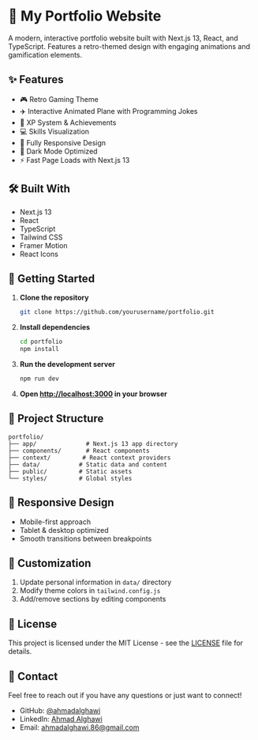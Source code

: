 # 🚀 My Portfolio Website

A modern, interactive portfolio website built with Next.js 13, React, and TypeScript. Features a retro-themed design with engaging animations and gamification elements.

## ✨ Features

- 🎮 Retro Gaming Theme
- ✈️ Interactive Animated Plane with Programming Jokes
- 🎯 XP System & Achievements
- 💻 Skills Visualization
- 📱 Fully Responsive Design
- 🌙 Dark Mode Optimized
- ⚡ Fast Page Loads with Next.js 13

## 🛠️ Built With

- Next.js 13
- React
- TypeScript
- Tailwind CSS
- Framer Motion
- React Icons

## 🚀 Getting Started

1. **Clone the repository**
   ```bash
   git clone https://github.com/yourusername/portfolio.git
   ```

2. **Install dependencies**
   ```bash
   cd portfolio
   npm install
   ```

3. **Run the development server**
   ```bash
   npm run dev
   ```

4. **Open [http://localhost:3000](http://localhost:3000) in your browser**

## 🎨 Project Structure

```
portfolio/
├── app/              # Next.js 13 app directory
├── components/       # React components
├── context/         # React context providers
├── data/           # Static data and content
├── public/         # Static assets
└── styles/         # Global styles
```

## 📱 Responsive Design

- Mobile-first approach
- Tablet & desktop optimized
- Smooth transitions between breakpoints

## 🔧 Customization

1. Update personal information in `data/` directory
2. Modify theme colors in `tailwind.config.js`
3. Add/remove sections by editing components

## 📝 License

This project is licensed under the MIT License - see the [LICENSE](LICENSE) file for details.

## 🤝 Contact

Feel free to reach out if you have any questions or just want to connect!

- GitHub: [@ahmadalghawi](https://github.com/ahmadalghawi)
- LinkedIn: [Ahmad Alghawi](https://www.linkedin.com/in/ahmad-alghawi-310722197/)
- Email: ahmadalghawi.86@gmail.com